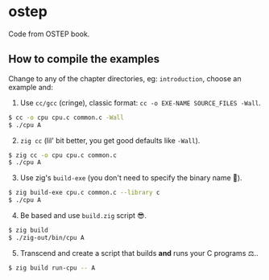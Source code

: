 # ostep

Code from OSTEP book.

## How to compile the examples

Change to any of the chapter directories, eg: `introduction`, choose an example and:

1. Use `cc/gcc` (cringe), classic format: `cc -o EXE-NAME SOURCE_FILES -Wall`.

```bash
$ cc -o cpu cpu.c common.c -Wall
$ ./cpu A
```

2. `zig cc` (lil' bit better, you get good defaults like `-Wall`).

```bash
$ zig cc -o cpu cpu.c common.c
$ ./cpu A
```

3. Use zig's `build-exe` (you don't need to specify the binary name 🙏).

```bash
$ zig build-exe cpu.c common.c --library c
$ ./cpu A
```

4. Be based and use `build.zig` script 😎.

```bash
$ zig build
$ ./zig-out/bin/cpu A
```

5. Transcend and create a script that builds **and** runs your C programs ⚖️..

```bash
$ zig build run-cpu -- A
```
